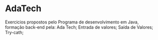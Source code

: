 # AdaTech
Exercicios propostos pelo Programa de desenvolvimento em Java, formação back-end pela: Ada Tech;
Entrada de valores;
Saída de Valores;
Try-cath;
